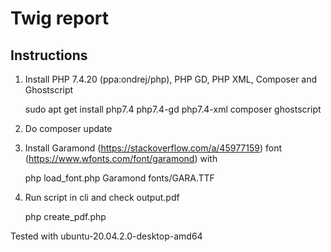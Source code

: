 # Twig report

## Instructions

1. Install PHP 7.4.20 (ppa:ondrej/php), PHP GD, PHP XML, Composer and Ghostscript

    sudo apt get install php7.4 php7.4-gd php7.4-xml composer ghostscript

2. Do composer update

3. Install Garamond (https://stackoverflow.com/a/45977159) font (https://www.wfonts.com/font/garamond) with 

    php load_font.php Garamond fonts/GARA.TTF

4. Run script in cli and check output.pdf

    php create_pdf.php

Tested with ubuntu-20.04.2.0-desktop-amd64